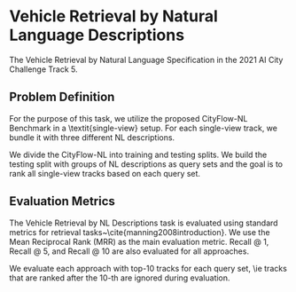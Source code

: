 # Vehicle Retrieval by Natural Language Descriptions

The Vehicle Retrieval by Natural Language Specification in the 2021 AI City
Challenge Track 5.

## Problem Definition

For the purpose of this task, we utilize the proposed CityFlow-NL Benchmark in
a \textit{single-view} setup. For each single-view track, we bundle it with
three different NL descriptions.

We divide the CityFlow-NL into training and testing splits. We build the
testing split with groups of NL descriptions as query sets and the goal is to
rank all single-view tracks based on each query set.

## Evaluation Metrics
The Vehicle Retrieval by NL Descriptions task is evaluated using standard
metrics for retrieval tasks~\cite{manning2008introduction}.  We use the Mean
Reciprocal Rank (MRR) as the main evaluation metric. Recall @ 1, Recall @ 5,
and Recall @ 10 are also evaluated for all approaches.

We evaluate each approach with top-10 tracks for each query set, \ie tracks
that are ranked after the 10-th are ignored during evaluation.
